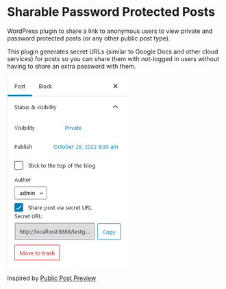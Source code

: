 # Sharable Password Protected Posts

WordPress plugin to share a link to anonymous users to view private and password protected posts (or any other public post type).

This plugin generates secret URLs (similar to Google Docs and other cloud services) for posts so you can share them with not-logged in users without having to share an extra password with them.

![Screenshot of the Posts Edit Page](assets/screenshot-1.png)

Inspired by [Public Post Preview](https://github.com/ocean90/public-post-preview)